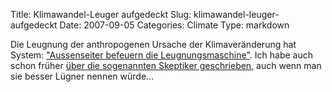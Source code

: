 Title: Klimawandel-Leuger aufgedeckt
Slug: klimawandel-leuger-aufgedeckt
Date: 2007-09-05
Categories: Climate
Type: markdown

Die Leugnung der anthropogenen Ursache der Klimaveränderung hat System: ["Aussenseiter befeuern die Leugnungsmaschine"](http://www.spiegel.de/wissenschaft/natur/0,1518,503936,00.html). Ich habe auch schon früher [über die sogenannten Skeptiker geschrieben](http://spinlock.ch/blog/?s=skeptiker), auch wenn man sie besser Lügner nennen würde...
